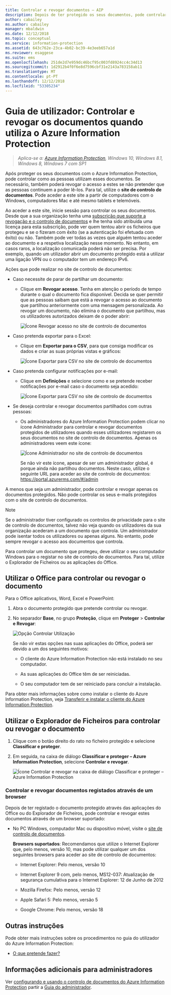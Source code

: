 ```yaml
---
title: Controlar e revogar documentos – AIP
description: Depois de ter protegido os seus documentos, pode controlar a forma como as pessoas os utilizam. Se necessário, também poderá revogar o acesso a esses documentos se não pretender que as pessoas continuem a poder lê-los.
author: cabailey
ms.author: cabailey
manager: mbaldwin
ms.date: 12/12/2018
ms.topic: conceptual
ms.service: information-protection
ms.assetid: 643c762e-23ca-4b02-bc39-4e3eeb657a1d
ms.reviewer: esaggese
ms.suite: ems
ms.openlocfilehash: 251de2d7e959dc46bcf95c003fd8924cc4c34d13
ms.sourcegitcommit: 1d2912b4f0f6e8d7596cbf31e2143a783158ab11
ms.translationtype: MT
ms.contentlocale: pt-PT
ms.lasthandoff: 12/12/2018
ms.locfileid: "53305234"
---
```

# <a name="user-guide-track-and-revoke-your-documents-when-you-use-azure-information-protection"></a>Guia de utilizador: Controlar e revogar os documentos quando utiliza o Azure Information Protection

>*Aplica-se a: [Azure Information Protection](https://azure.microsoft.com/pricing/details/information-protection), Windows 10, Windows 8.1, Windows 8, Windows 7 com SP1*

Após proteger os seus documentos com o Azure Information Protection, pode controlar como as pessoas utilizam esses documentos. Se necessário, também poderá revogar o acesso a estes se não pretender que as pessoas continuem a poder lê-los. Para tal, utilize o **site de controlo de documentos**. Pode aceder a este site a partir de computadores com o Windows, computadores Mac e até mesmo tablets e telemóveis.

Ao aceder a este site, inicie sessão para controlar os seus documentos. Desde que a sua organização tenha uma [subscrição que suporte a revogação e o controlo de documentos](https://www.microsoft.com/cloud-platform/azure-information-protection-features) e lhe tenha sido atribuída uma licença para esta subscrição, pode ver quem tentou abrir os ficheiros que protegeu e se o fizeram com êxito (se a autenticação foi efetuada com êxito) ou não. Também pode ver todas as vezes que alguém tentou aceder ao documento e a respetiva localização nesse momento. No entanto, em casos raros, a localização comunicada poderá não ser precisa. Por exemplo, quando um utilizador abrir um documento protegido está a utilizar uma ligação VPN ou o computador tem um endereço IPv6.

Ações que pode realizar no site de controlo de documentos:

- Caso necessite de parar de partilhar um documento: 
    
    - Clique em **Revogar acesso**. Tenha em atenção o período de tempo durante o qual o documento fica disponível. Decida se quer permitir que as pessoas saibam que está a revogar o acesso ao documento que partilhou anteriormente com uma mensagem personalizada. Ao revogar um documento, não elimina o documento que partilhou, mas os utilizadores autorizados deixam de o poder abrir:
        
        ![Ícone Revogar acesso no site de controlo de documentos](../media/tracking-site-revoke-access-icon.png)
        
- Caso pretenda exportar para o Excel: 
    
    - Clique em **Exportar para o CSV**, para que consiga modificar os dados e criar as suas próprias vistas e gráficos:
         
        ![Ícone Exportar para CSV no site de controlo de documentos](../media/tracking-site-export-icon.png)
         
- Caso pretenda configurar notificações por e-mail: 
     
    - Clique em **Definições** e selecione como e se pretende receber notificações por e-mail caso o documento seja acedido:
        
        ![Ícone Exportar para CSV no site de controlo de documentos](../media/tracking-site-settings-email.png)

- Se deseja controlar e revogar documentos partilhados com outras pessoas:
    
    - Os administradores do Azure Information Protection podem clicar no ícone Administrador para controlar e revogar documentos protegidos de utilizadores quando esses utilizadores registarem os seus documentos no site de controlo de documentos. Apenas os administradores veem este ícone:
        
        ![Ícone Administrador no site de controlo de documentos](../media/tracking-site-admin-icon.png)
        
        Se não vir este ícone, apesar de ser um administrador global, é porque ainda não partilhou documentos. Neste caso, utilize o seguinte URL para aceder ao site de controlo de documentos: https://portal.azurerms.com/#/admin

A menos que seja um administrador, pode controlar e revogar apenas os documentos protegidos. Não pode controlar os seus e-mails protegidos com o site de controlo de documentos.

> [!NOTE] 
> Se o administrador tiver configurado os controlos de privacidade para o site de controlo de documentos, talvez não veja quando os utilizadores da sua organização acederam a um documento que controla. Um administrador pode isentar todos os utilizadores ou apenas alguns. No entanto, pode sempre revogar o acesso aos documentos que controla.

Para controlar um documento que protegeu, deve utilizar o seu computador Windows para o registar no site de controlo de documentos. Para tal, utilize o Explorador de Ficheiros ou as aplicações do Office.

## <a name="using-office-to-track-or-revoke-the-document"></a>Utilizar o Office para controlar ou revogar o documento

Para o Office aplicativos, Word, Excel e PowerPoint: 

1. Abra o documento protegido que pretende controlar ou revogar.

2. No separador **Base**, no grupo **Proteção**, clique em **Proteger** > **Controlar e Revogar**:

    ![Opção Controlar Utilização](../media/track-usage-callout.png)
    
    Se não vir estas opções nas suas aplicações do Office, poderá ser devido a um dos seguintes motivos:
    
    - O cliente do Azure Information Protection não está instalado no seu computador.
    
    - As suas aplicações do Office têm de ser reiniciadas.
    
    - O seu computador tem de ser reiniciado para concluir a instalação.
    
Para obter mais informações sobre como instalar o cliente do Azure Information Protection, veja [Transferir e instalar o cliente do Azure Information Protection](install-client-app.md).

## <a name="using-file-explorer-to-track-or-revoke-the-document"></a>Utilizar o Explorador de Ficheiros para controlar ou revogar o documento

1. Clique com o botão direito do rato no ficheiro protegido e selecione **Classificar e proteger**.

2. Em seguida, na caixa de diálogo **Classificar e proteger – Azure Information Protection**, selecione **Controlar e revogar**.

    ![Ícone Controlar e revogar na caixa de diálogo Classificar e proteger – Azure Information Protection](../media/track-and-revoke.png)


### <a name="using-a-web-browser-to-track-and-revoke-documents-that-you-have-registered"></a>Controlar e revogar documentos registados através de um browser

Depois de ter registado o documento protegido através das aplicações do Office ou do Explorador de Ficheiros, pode controlar e revogar estes documentos através de um browser suportado:

- No PC Windows, computador Mac ou dispositivo móvel, visite o [site de controlo de documentos](https://go.microsoft.com/fwlink/?LinkId=529562).

    **Browsers suportados**: Recomendamos que utilize o Internet Explorer que, pelo menos, versão 10, mas pode utilizar qualquer um dos seguintes browsers para aceder ao site de controlo de documentos:

    - Internet Explorer: Pelo menos, versão 10

    - Internet Explorer 9 com, pelo menos, MS12-037: Atualização de segurança cumulativa para o Internet Explorer: 12 de Junho de 2012

    - Mozilla Firefox: Pelo menos, versão 12

    - Apple Safari 5: Pelo menos, versão 5

    - Google Chrome: Pelo menos, versão 18


## <a name="other-instructions"></a>Outras instruções
Pode obter mais instruções sobre os procedimentos no guia do utilizador do Azure Information Protection:

- [O que pretende fazer?](client-user-guide.md#what-do-you-want-to-do)

## <a name="additional-information-for-administrators"></a>Informações adicionais para administradores    
Ver [configurando e usando o controlo de documentos do Azure Information Protection](client-admin-guide-document-tracking.md) partir a [Guia do administrador](client-admin-guide.md).
